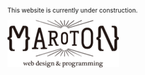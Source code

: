 This website is currently under construction.

<img src="https://github.com/shiruco/maroton_web/blob/master/assets/images/logo.png" width=50%>
